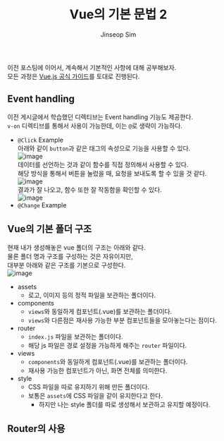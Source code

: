 ﻿---
layout: post
title: "Vue의 기본 문법 2"
categories: frontend
tags: [nodejs, vuejs]
author:
  - Jinseop Sim
toc: true
---
이전 포스팅에 이어서, 계속해서 기본적인 사항에 대해 공부해보자.  
모든 과정은 [Vue.js 공식 가이드](https://ko.vuejs.org/guide/introduction.html)를 토대로 진행된다.  

## Event handling
이전 게시글에서 학습했던 디렉티브는 Event handling 기능도 제공한다.  
```v-on``` 디렉티브를 통해서 사용이 가능한데, 이는 ```@```로 생략이 가능하다.  
- ```@Click``` Example  
아래와 같이 ```button```과 같은 태그의 속성으로 기능을 사용할 수 있다.  
![image](https://github.com/Jinseop-Sim/Jinseop-Sim.github.io/assets/71700079/5d650629-721e-46e5-883b-11df3e5fffc6)  
데이터를 선언하는 것과 같이 함수를 직접 정의해서 사용할 수 있다.  
해당 방식을 통해서 버튼을 눌렀을 때, 요청을 보내도록 할 수 있을 것 같다.  
![image](https://github.com/Jinseop-Sim/Jinseop-Sim.github.io/assets/71700079/f5175a0c-adb8-4f72-9f06-216fe36022ef)  
결과가 잘 나오고, 함수 또한 잘 작동함을 확인할 수 있다.  
![image](https://github.com/Jinseop-Sim/Jinseop-Sim.github.io/assets/71700079/1ad21874-d9aa-4d29-8854-d29294c2f343)
- ```@Change``` Example

## Vue의 기본 폴더 구조
현재 내가 생성해놓은 vue 폴더의 구조는 아래와 같다.  
물론 폴더 명과 구조를 구성하는 것은 자유이지만,  
대부분 아래와 같은 구조를 기본으로 구성한다.  
![image](https://github.com/Jinseop-Sim/Jinseop-Sim.github.io/assets/71700079/9456295f-99e0-4a7e-9c77-698036aef58e)  
- assets
  - 로고, 이미지 등의 정적 파일을 보관하는 폴더이다.
- components
  - ```views```와 동일하게 컴포넌트(.vue)를 보관하는 폴더이다.
  - ```views```와 다른점은 재사용 가능한 부분 컴포넌트들을 모아놓는다는 점이다.
- router
  - ```index.js``` 파일을 보관하는 폴더이다.
  - 해당 js 파일은 경로 설정을 가능하게 해주는 ```router``` 파일이다.
- views
  - ```components```와 동일하게 컴포넌트(.vue)를 보관하는 폴더이다.
  - 재사용 가능한 컴포넌트가 아닌, 화면 전체를 의미한다.
- style
  - CSS 파일을 따로 유지하기 위해 만든 폴더이다.
  - 보통은 ```assets```에 CSS 파일을 같이 유지한다고 한다.
    - 하지만 나는 style 폴더를 따로 생성해서 보관하고 유지할 예정이다.

## Router의 사용

